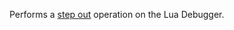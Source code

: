 Performs a [step out](https://developer.roblox.com/articles/Lua-debugger "Lua Debugger") operation on the Lua Debugger.